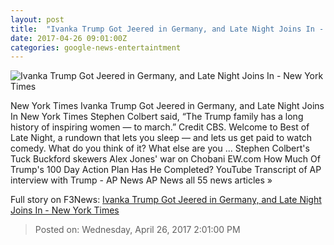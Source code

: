 ```yaml
---
layout: post
title:  "Ivanka Trump Got Jeered in Germany, and Late Night Joins In - New York Times"
date: 2017-04-26 09:01:00Z
categories: google-news-entertaintment
---
```


![Ivanka Trump Got Jeered in Germany, and Late Night Joins In - New York Times](https://static01.nyt.com/images/2017/04/26/arts/26latenight1/26latenight1-facebookJumbo.png)

New York Times Ivanka Trump Got Jeered in Germany, and Late Night Joins In New York Times Stephen Colbert said, “The Trump family has a long history of inspiring women — to march.” Credit CBS. Welcome to Best of Late Night, a rundown that lets you sleep — and lets us get paid to watch comedy. What do you think of it? What else are you ... Stephen Colbert's Tuck Buckford skewers Alex Jones' war on Chobani EW.com How Much Of Trump's 100 Day Action Plan Has He Completed? YouTube Transcript of AP interview with Trump - AP News AP News all 55 news articles »


Full story on F3News: [Ivanka Trump Got Jeered in Germany, and Late Night Joins In - New York Times](http://www.f3nws.com/n/Sgs4EB)

> Posted on: Wednesday, April 26, 2017 2:01:00 PM
